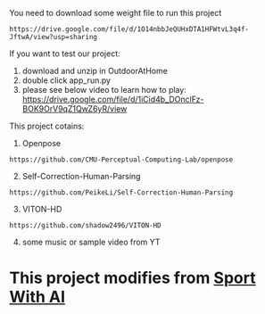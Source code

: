 You need to download some weight file to run this project
```
https://drive.google.com/file/d/1O14nbbJeQUHxDTA1HFWtvL3q4f-JftwA/view?usp=sharing
```
If you want to test our project:
1. download and unzip in OutdoorAtHome
2. double click app_run.py
3. please see below video to learn how to play:
https://drive.google.com/file/d/1iCid4b_DOnclFz-BOK9OrV9qZ1QwZ6yR/view


This project cotains:
1) Openpose 
```
https://github.com/CMU-Perceptual-Computing-Lab/openpose
```
2) Self-Correction-Human-Parsing
```
https://github.com/PeikeLi/Self-Correction-Human-Parsing
```
3) VITON-HD
```
https://github.com/shadow2496/VITON-HD
```
4) some music or sample video from YT



# This project modifies from [Sport With AI](https://github.com/Furkan-Gulsen/Sport-With-AI)
